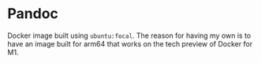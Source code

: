 # Pandoc

Docker image built using `ubuntu:focal`. The reason for having my own is to have an image built for arm64 that works on the tech preview of Docker for M1.